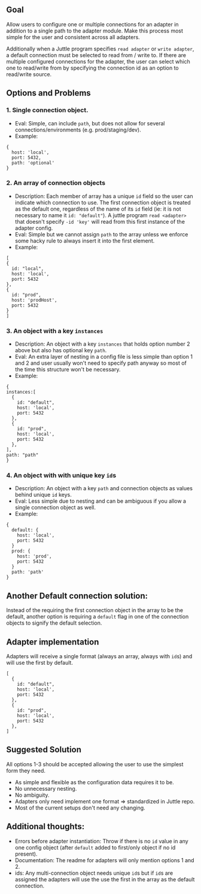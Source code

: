## Goal
Allow users to configure one or multiple connections for an adapter in addition to a single path to the adapter module. Make this process most simple for the user and consistent across all adapters.

Additionally when a Juttle program specifies `read adapter` or `write adapter`, a default connection must be selected to read from / write to. If there are multiple configured connections for the adapter, the user can select which one to read/write from by specifying the connection id as an option to read/write source.

## Options and Problems

### 1. Single connection object.
- Eval: Simple, can include `path`, but does not allow for several connections/environments (e.g. prod/staging/dev).
- Example: 
```
{
  host: 'local',
  port: 5432,
  path: 'optional'
}
```

### 2. An array of connection objects
- Description: Each member of array has a unique `id` field so the user can indicate which connection to use. The first connection object is treated as the default one, regardless of the name of its `id` field (ie: it is not necessary to name it `id: "default"`). A juttle program `read <adapter>` that doesn't specify `-id 'key'` will read from this first instance of the adapter config.
- Eval: Simple but we cannot assign `path` to the array unless we enforce some hacky rule to always insert it into the first element.
- Example: 
```
[
{
  id: "local",
  host: 'local',
  port: 5432
},
{
  id: "prod",
  host: 'prodHost',
  port: 5432
}
]
```

### 3. An object with a key `instances`
- Description: An object with a key `instances` that holds option number 2 above but also has optional key `path`. 
- Eval: An extra layer of nesting in a config file is less simple than option 1 and 2 and user usually won't need to specify path anyway so most of the time this structure won't be necessary.
- Example:
```
{ 
instances:[
  {
    id: "default",
    host: 'local',
    port: 5432
  },
  {
    id: "prod",
    host: 'local',
    port: 5432
  },
],
path: "path"
}
```

### 4. An object with with unique key `id`s
- Description: An object with a key `path` and connection objects as values behind unique `id` keys.
- Eval: Less simple due to nesting and can be ambiguous if you allow a single connection object as well.
- Example:
```
{
  default: {
    host: 'local',
    port: 5432
  }
  prod: {
    host: 'prod',
    port: 5432
  }
  path: 'path'
}
```

## Another Default connection solution:
Instead of the requiring the first connection object in the array to be the default, another option is requiring a `default` flag in one of the connection objects to signify the default selection.

## Adapter implementation
Adapters will receive a single format (always an array, always with `id`s) and will use the first by default.
```
[
  {
    id: "default",
    host: 'local',
    port: 5432
  },
  {
    id: "prod",
    host: 'local',
    port: 5432
  },
]
```

## Suggested Solution
All options 1-3 should be accepted allowing the user to use the simplest form they need.
- As simple and flexible as the configuration data requires it to be.
- No unnecessary nesting.
- No ambiguity.
- Adapters only need implement one format => standardized in Juttle repo.
- Most of the current setups don't need any changing.

## Additional thoughts:

- Errors before adapter instantiation: Throw if there is no `id` value in any one config object (after `default` added to first/only object if no id present).
- Documentation: The readme for adapters will only mention options 1 and 2.
- ids: Any multi-connection object needs unique `id`s but if `id`s are assigned the adapters will use the use the first in the array as the default connection.